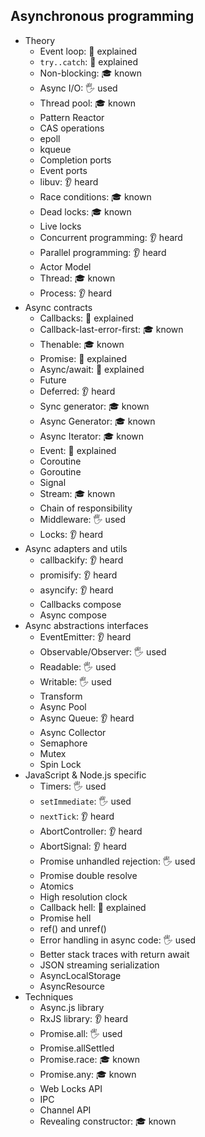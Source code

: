 ## Asynchronous programming

- Theory
  - Event loop: 🙋 explained
  - `try..catch`: 🙋 explained
  - Non-blocking: 🎓 known
  - Async I/O: 🖐️ used
  - Thread pool: 🎓 known
  - Pattern Reactor
  - CAS operations
  - epoll
  - kqueue
  - Completion ports
  - Event ports
  - libuv: 👂 heard
  - Race conditions: 🎓 known
  - Dead locks: 🎓 known
  - Live locks
  - Concurrent programming: 👂 heard
  - Parallel programming: 👂 heard
  - Actor Model
  - Thread: 🎓 known
  - Process: 👂 heard
- Async contracts
  - Callbacks: 🙋 explained
  - Callback-last-error-first: 🎓 known
  - Thenable: 🎓 known
  - Promise: 🙋 explained
  - Async/await: 🙋 explained
  - Future
  - Deferred: 👂 heard
  - Sync generator: 🎓 known
  - Async Generator: 🎓 known
  - Async Iterator: 🎓 known
  - Event: 🙋 explained
  - Coroutine
  - Goroutine
  - Signal
  - Stream: 🎓 known
  - Chain of responsibility
  - Middleware: 🖐️ used
  - Locks: 👂 heard
- Async adapters and utils
  - callbackify: 👂 heard
  - promisify: 👂 heard
  - asyncify: 👂 heard
  - Callbacks compose
  - Async compose
- Async abstractions interfaces
  - EventEmitter: 👂 heard
  - Observable/Observer: 🖐️ used
  - Readable: 🖐️ used
  - Writable: 🖐️ used
  - Transform
  - Async Pool
  - Async Queue: 👂 heard
  - Async Collector
  - Semaphore
  - Mutex
  - Spin Lock
- JavaScript & Node.js specific
  - Timers: 🖐️ used
  - `setImmediate`: 🖐️ used
  - `nextTick`: 👂 heard
  - AbortController: 👂 heard
  - AbortSignal: 👂 heard
  - Promise unhandled rejection: 🖐️ used
  - Promise double resolve
  - Atomics
  - High resolution clock
  - Callback hell: 🙋 explained
  - Promise hell
  - ref() and unref()
  - Error handling in async code: 🖐️ used
  - Better stack traces with return await
  - JSON streaming serialization
  - AsyncLocalStorage
  - AsyncResource
- Techniques
  - Async.js library
  - RxJS library: 👂 heard
  - Promise.all: 🖐️ used
  - Promise.allSettled
  - Promise.race: 🎓 known
  - Promise.any: 🎓 known
  - Web Locks API
  - IPC
  - Channel API
  - Revealing constructor: 🎓 known
